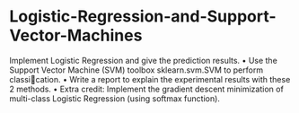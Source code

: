 # Logistic-Regression-and-Support-Vector-Machines

Implement Logistic Regression and give the prediction results.
• Use the Support Vector Machine (SVM) toolbox sklearn.svm.SVM to perform classication.
• Write a report to explain the experimental results with these 2 methods.
• Extra credit: Implement the gradient descent minimization of multi-class Logistic Regression (using
softmax function).
